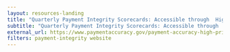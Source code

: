 ```yaml
---
layout: resources-landing
title: "Quarterly Payment Integrity Scorecards: Accessible through  High-Priority Programs"
subtitle: "Quarterly Payment Integrity Scorecards: Accessible through  High-Priority Programs"
external_url: https://www.paymentaccuracy.gov/payment-accuracy-high-priority-programs/
filters: payment-integrity website
---
```

